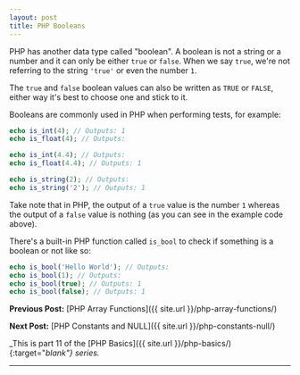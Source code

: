 ```yaml
---
layout: post
title: PHP Booleans
---
```


PHP has another data type called "boolean". A boolean is not a string or a number and it can only be either `true` or `false`. When we say `true`, we're not referring to the string `'true'` or even the number `1`.

The `true` and `false` boolean values can also be written as `TRUE` or `FALSE`, either way it's best to choose one and stick to it.

Booleans are commonly used in PHP when performing tests, for example:

```php
echo is_int(4); // Outputs: 1
echo is_float(4); // Outputs: 

echo is_int(4.4); // Outputs: 
echo is_float(4.4); // Outputs: 1

echo is_string(2); // Outputs: 
echo is_string('2'); // Outputs: 1
```

Take note that in PHP, the output of a `true` value is the number `1` whereas the output of a `false` value is nothing (as you can see in the example code above).

There's a built-in PHP function called `is_bool` to check if something is a boolean or not like so:

```php
echo is_bool('Hello World'); // Outputs: 
echo is_bool(1); // Outputs: 
echo is_bool(true); // Outputs: 1
echo is_bool(false); // Outputs: 1
```

**Previous Post:** [PHP Array Functions]({{ site.url }}/php-array-functions/)

**Next Post:** [PHP Constants and NULL]({{ site.url }}/php-constants-null/)

_This is part 11 of the [PHP Basics]({{ site.url }}/php-basics/){:target="_blank"} series._

---
